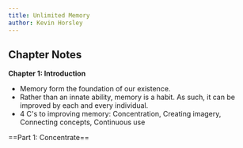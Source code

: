 ```yaml
---
title: Unlimited Memory
author: Kevin Horsley
---
```

## Chapter Notes
**Chapter 1: Introduction**
- Memory form the foundation of our existence.
- Rather than an innate ability, memory is a habit. As such, it can be improved by each and every individual.
- 4 C's to improving memory: Concentration, Creating imagery, Connecting concepts, Continuous use

==Part 1: Concentrate==  



